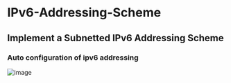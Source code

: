 # IPv6-Addressing-Scheme
## Implement a Subnetted IPv6 Addressing Scheme

### Auto configuration of ipv6 addressing
![image](https://user-images.githubusercontent.com/80621346/165921643-68baab6d-ad25-4992-82de-43d28e207f2c.png)

